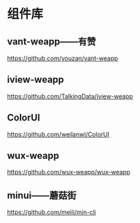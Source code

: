 <!--
 * @Description: 文件描述
 * @Author: cuiyibao001
 * @Date: 2019-05-29 14:00:07
 * @LastEditTime: 2019-05-29 14:01:27
 * @LastEditors: cuiyibao001
 -->
# 组件库

## vant-weapp——有赞
https://github.com/youzan/vant-weapp

## iview-weapp
https://github.com/TalkingData/iview-weapp

## ColorUI
https://github.com/weilanwl/ColorUI

## wux-weapp
https://github.com/wux-weapp/wux-weapp

## minui——蘑菇街
https://github.com/meili/min-cli